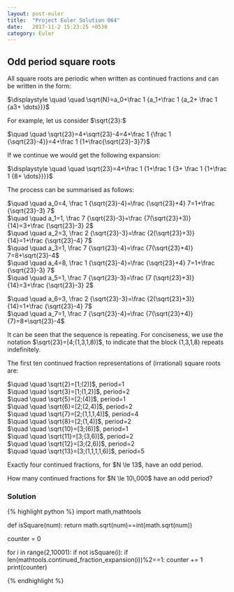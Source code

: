 ```yaml
---
layout: post-euler
title:  "Project Euler Solution 064"
date:   2017-11-2 15:23:25 +0530
category: Euler
---
```


<h2>Odd period square roots</h2>
<div><p>All square roots are periodic when written as continued fractions and can be written in the form:</p>

$\displaystyle \quad \quad \sqrt{N}=a_0+\frac 1 {a_1+\frac 1 {a_2+ \frac 1 {a3+ \dots}}}$

<p>For example, let us consider $\sqrt{23}:$</p>
$\quad \quad \sqrt{23}=4+\sqrt{23}-4=4+\frac 1 {\frac 1 {\sqrt{23}-4}}=4+\frac 1  {1+\frac{\sqrt{23}-3}7}$

<p>If we continue we would get the following expansion:</p>

$\displaystyle \quad \quad \sqrt{23}=4+\frac 1 {1+\frac 1 {3+ \frac 1 {1+\frac 1 {8+ \dots}}}}$

<p>The process can be summarised as follows:</p><p>
$\quad \quad a_0=4, \frac 1 {\sqrt{23}-4}=\frac {\sqrt{23}+4} 7=1+\frac {\sqrt{23}-3} 7$<br/>
$\quad \quad a_1=1, \frac 7 {\sqrt{23}-3}=\frac {7(\sqrt{23}+3)} {14}=3+\frac {\sqrt{23}-3} 2$<br/>
$\quad \quad a_2=3, \frac 2 {\sqrt{23}-3}=\frac {2(\sqrt{23}+3)} {14}=1+\frac {\sqrt{23}-4} 7$<br/>
$\quad \quad a_3=1, \frac 7 {\sqrt{23}-4}=\frac {7(\sqrt{23}+4)} 7=8+\sqrt{23}-4$<br/>
$\quad \quad a_4=8, \frac 1 {\sqrt{23}-4}=\frac {\sqrt{23}+4} 7=1+\frac {\sqrt{23}-3} 7$<br/>
$\quad \quad a_5=1, \frac 7 {\sqrt{23}-3}=\frac {7 (\sqrt{23}+3)} {14}=3+\frac {\sqrt{23}-3} 2$<br/>

$\quad \quad a_6=3, \frac 2 {\sqrt{23}-3}=\frac {2(\sqrt{23}+3)} {14}=1+\frac {\sqrt{23}-4} 7$<br/>
$\quad \quad a_7=1, \frac 7 {\sqrt{23}-4}=\frac {7(\sqrt{23}+4)} {7}=8+\sqrt{23}-4$<br/></p><p>It can be seen that the sequence is repeating. For conciseness, we use the notation $\sqrt{23}=[4;(1,3,1,8)]$, to indicate that the block (1,3,1,8) repeats indefinitely.</p><p>The first ten continued fraction representations of (irrational) square roots are:</p><p>
$\quad \quad \sqrt{2}=[1;(2)]$, period=$1$<br/>
$\quad \quad \sqrt{3}=[1;(1,2)]$, period=$2$<br/>
$\quad \quad \sqrt{5}=[2;(4)]$, period=$1$<br/>
$\quad \quad \sqrt{6}=[2;(2,4)]$, period=$2$<br/>
$\quad \quad \sqrt{7}=[2;(1,1,1,4)]$, period=$4$<br/>
$\quad \quad \sqrt{8}=[2;(1,4)]$, period=$2$<br/>
$\quad \quad \sqrt{10}=[3;(6)]$, period=$1$<br/>
$\quad \quad \sqrt{11}=[3;(3,6)]$, period=$2$<br/>
$\quad \quad \sqrt{12}=[3;(2,6)]$, period=$2$<br/>
$\quad \quad \sqrt{13}=[3;(1,1,1,1,6)]$, period=$5$
</p><p>Exactly four continued fractions, for $N \le 13$, have an odd period.</p><p>How many continued fractions for $N \le 10\,000$ have an odd period?</p></div>

### Solution

{% highlight python %}
import math,mathtools


def isSquare(num):
	return math.sqrt(num)==int(math.sqrt(num))
	
counter = 0

for i in range(2,10001):
	if not isSquare(i):
		if len(mathtools.continued_fraction_expansion(i))%2==1:
			counter += 1
print(counter)

		

{% endhighlight %}
